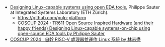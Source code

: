 

* [Designing Linux-capable systems using open EDA tools](https://pulp-platform.org/docs/coscup2024/phsauter_coscup24.pdf), Philippe Sauter at Integrated Systems Laboratory (ETH Zürich).
    * https://github.com/pulp-platform
    * [COSCUP 2024 : TR611 Open Source Inspired Hardware (and their happy friends) Designing Linux-capable systems-on-chip using open-source EDA tools by Philippe Sauter](https://coscup.org/2024/zh-TW/session/XPMEGT)
* [COSCUP 2024 : 自幹 RISC-V 處理器並運作 Linux 系統 by 林志懋](https://coscup.org/2024/zh-TW/session/8TLP3D)